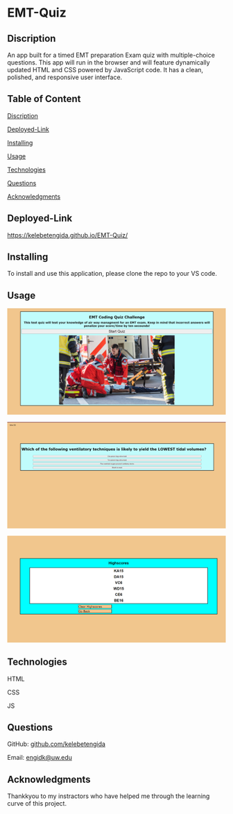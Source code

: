 # EMT-Quiz
 

## Discription 
An app built for a timed EMT preparation Exam quiz with multiple-choice questions. This app will run in the browser and will feature dynamically updated HTML and CSS powered by JavaScript code. It has a clean, polished, and responsive user interface.

## Table of Content 

[Discription]()

[Deployed-Link]()

[Installing]()

[Usage]()

[Technologies]()

[Questions]()

[Acknowledgments]()


## Deployed-Link

https://kelebetengida.github.io/EMT-Quiz/

##  Installing

To install and use this application, please clone the repo to your VS code. 

## Usage


![](./images/Picture5.png)

![](./images/Picture6.png)

![](./images/Picture4.png)

## Technologies

HTML

CSS

JS

## Questions

GitHub: [github.com/kelebetengida]()

Email: [engidk@uw.edu]()

## Acknowledgments

Thankkyou to my instractors who have helped me through the learning curve of this project. 


